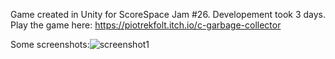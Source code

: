 Game created in Unity for ScoreSpace Jam #26.
Developement took 3 days.
Play the game here: https://piotrekfolt.itch.io/c-garbage-collector

Some screenshots:![screenshot1](https://github.com/PiotrFoltyniewicz/C-Garbage-Collector/assets/91147191/04e6d94c-7cfa-4436-b1d5-c9a314c7695d)
